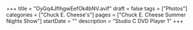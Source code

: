 +++
title = "OyGq4JfIhgwEefOk4bNV.avif"
draft = false
tags = ["Photos"]
categories = ["Chuck E. Cheese's"]
pages = ["Chuck E. Cheese Summer Nights Show"]
startDate = ""
description = "Studio C DVD Player 1"
+++
